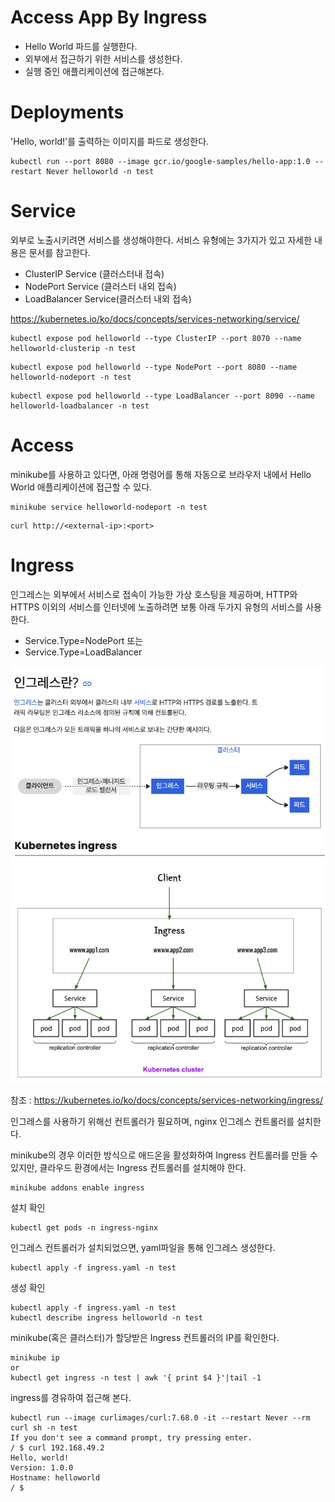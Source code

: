 # Access App By Ingress
- Hello World 파드를 실행한다.
- 외부에서 접근하기 위한 서비스를 생성한다.
- 실행 중인 애플리케이션에 접근해본다.



# Deployments
'Hello, world!'를 출력하는 이미지를 파드로 생성한다.
```
kubectl run --port 8080 --image gcr.io/google-samples/hello-app:1.0 --restart Never helloworld -n test
```



# Service

외부로 노출시키려면 서비스를 생성해야한다.
서비스 유형에는 3가지가 있고 자세한 내용은 문서를 참고한다.
- ClusterIP Service (클러스터내 접속)
- NodePort Service (클러스터 내외 접속)
- LoadBalancer Service(클러스터 내외 접속)

https://kubernetes.io/ko/docs/concepts/services-networking/service/


```commandline
kubectl expose pod helloworld --type ClusterIP --port 8070 --name helloworld-clusterip -n test
```
```commandline
kubectl expose pod helloworld --type NodePort --port 8080 --name helloworld-nodeport -n test
```
```commandline
kubectl expose pod helloworld --type LoadBalancer --port 8090 --name helloworld-loadbalancer -n test
```



# Access

minikube를 사용하고 있다면, 아래 명령어를 통해 자동으로 브라우저 내에서 Hello World 애플리케이션에 접근할 수 있다.
```commandline
minikube service helloworld-nodeport -n test
```
```commandline
curl http://<external-ip>:<port>
```



# Ingress
인그레스는 외부에서 서비스로 접속이 가능한 가상 호스팅을 제공하며,
HTTP와 HTTPS 이외의 서비스를 인터넷에 노출하려면 보통 아래 두가지 유형의 서비스를 사용한다.
- Service.Type=NodePort 또는
- Service.Type=LoadBalancer 

<img src="./ingress_flow_1.png" width="600">
<img src="./ingress_flow_2.png" width="600">

참조 : https://kubernetes.io/ko/docs/concepts/services-networking/ingress/


인그레스를 사용하기 위해선 컨트롤러가 필요하며, nginx 인그레스 컨트롤러를 설치한다.

minikube의 경우 이러한 방식으로 애드온을 활성화하여 Ingress 컨트롤러를 만들 수 있지만, 
클라우드 환경에서는 Ingress 컨트롤러를 설치해야 한다.
```commandline
minikube addons enable ingress
```

설치 확인
```commandline
kubectl get pods -n ingress-nginx
```

인그레스 컨트롤러가 설치되었으면,
yaml파일을 통해 인그레스 생성한다.
```commandline
kubectl apply -f ingress.yaml -n test
```

생성 확인
```commandline
kubectl apply -f ingress.yaml -n test
kubectl describe ingress helloworld -n test
```

minikube(혹은 클러스터)가 할당받은 Ingress 컨트롤러의 IP를 확인한다.
```commandline
minikube ip
or
kubectl get ingress -n test | awk '{ print $4 }'|tail -1
```

ingress를 경유하여 접근해 본다.
```commandline
kubectl run --image curlimages/curl:7.68.0 -it --restart Never --rm curl sh -n test
If you don't see a command prompt, try pressing enter.
/ $ curl 192.168.49.2
Hello, world!
Version: 1.0.0
Hostname: helloworld
/ $
```


